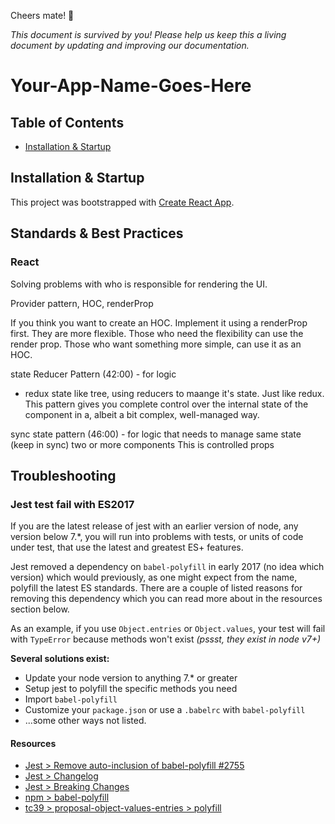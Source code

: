 Cheers mate! 🍻

_This document is survived by you! Please help us keep this a living document by updating and improving our documentation._

# Your-App-Name-Goes-Here

## Table of Contents

- [Installation & Startup](#installation-startup)

## Installation & Startup

This project was bootstrapped with [Create React App](https://github.com/facebookincubator/create-react-app).


## Standards & Best Practices

### React

Solving problems with who is responsible for rendering the UI.

Provider pattern, HOC, renderProp

If you think you want to create an HOC. Implement it using a renderProp first. They are more flexible. Those who need the flexibility can use the render prop. Those who want something more simple, can use it as an HOC.

state Reducer Pattern (42:00) - for logic
- redux state like tree, using reducers to maange it's state. Just like redux.
This pattern gives you complete control over the internal state of the component in a, albeit a bit complex, well-managed way.

sync state pattern (46:00) - for logic that needs to manage same state (keep in sync) two or more components
This is controlled props


## Troubleshooting

### Jest test fail with ES2017

If you are the latest release of jest with an earlier version of node, any version below 7.*, you will run into
problems with tests, or units of code under test, that use the latest and greatest ES+ features.

Jest removed a dependency on `babel-polyfill` in early 2017 (no idea which version) which would previously,
as one might expect from the name, polyfill the latest ES standards. There are a couple of listed reasons
for removing this dependency which you can read more about in the resources section below.

As an example, if you use `Object.entries` or `Object.values`, your test will fail with `TypeError` because
methods won't exist _(pssst, they exist in node v7+)_

**Several solutions exist:**

- Update your node version to anything 7.* or greater
- Setup jest to polyfill the specific methods you need
- Import `babel-polyfill`
- Customize your `package.json` or use a `.babelrc` with `babel-polyfill`
- ...some other ways not listed.

#### Resources

- [Jest > Remove auto-inclusion of babel-polyfill #2755](https://github.com/facebook/jest/pull/2755)
- [Jest > Changelog](https://github.com/facebook/jest/blob/cf2b9e80a0b099c2f861660fd9cf589848106fa1/CHANGELOG.md)
- [Jest > Breaking Changes](https://github.com/facebook/jest/blob/e4f7d84568c16f692b08c954183ca524c14eced1/website/blog/2017-05-06-jest-20-delightful-testing-multi-project-runner.md#breaking-changes)
- [npm > babel-polyfill](https://www.npmjs.com/package/babel-polyfill)
- [tc39 > proposal-object-values-entries > polyfill](https://github.com/tc39/proposal-object-values-entries/blob/master/polyfill.js)

